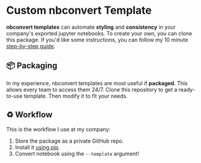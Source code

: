 # Custom nbconvert Template
**nbconvert templates** can automate **styling** and **consistency** in your company's exported jupyter notebooks. To create your own, you can clone this package. If you'd like some instructions, you can follow my 10 minute [step-by-step guide]().

## 📦 Packaging
In my experience, nbconvert templates are most useful if **packaged**. This allows every team to access them 24/7. Clone this repository to get a ready-to-use template. Then modify it to fit your needs.

## ♻️ Workflow
This is the workflow I use at my company:

1. Store the package as a private GitHub repo.
2. Install it [using pip](https://docs.readthedocs.io/en/stable/guides/private-python-packages.html).
3. Convert notebook using the `--template` argument!